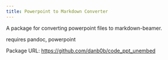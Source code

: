 ```yaml
---
title: Powerpoint to Markdown Converter
---
```


A package for converting powerpoint files to markdown-beamer.

requires pandoc, powerpoint

Package URL: <https://github.com/danb0b/code_ppt_unembed>

